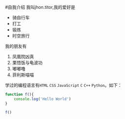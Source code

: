 #自我介绍
我叫jhon.titor,我的爱好是
* 骑自行车
* 打工
* 锻炼
* 时空旅行
  
我的朋友有
1. 凤凰院凶真
2. 栗悟饭与龟波功
3. 嘟嘟噜
4. 菲利斯喵喵

学过的编程语言有`HTML` `CSS` `JavaScript` `C` `C++` `Python`。如下：

```Javascript
function f(){
    console.log('Hello World')
}

f()
```